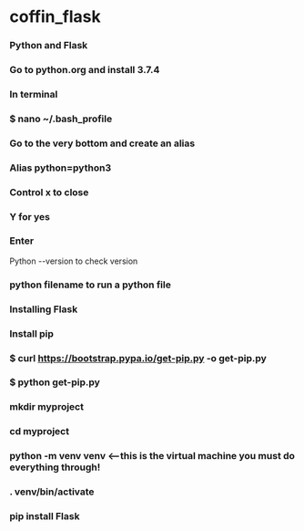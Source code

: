 # coffin_flask

### Python and Flask

### Go to python.org and install 3.7.4

### In terminal 
### $ nano ~/.bash_profile

### Go to the very bottom and create an alias
### Alias python=python3

### Control x to close
### Y for yes
### Enter

 Python --version to check version

### python filename to run a python file

### Installing Flask

### Install pip 
### $ curl https://bootstrap.pypa.io/get-pip.py -o get-pip.py
### $ python get-pip.py

### mkdir myproject
### cd myproject
### python -m venv venv  <—this is the virtual machine you must do everything through!


### . venv/bin/activate

### pip install Flask
